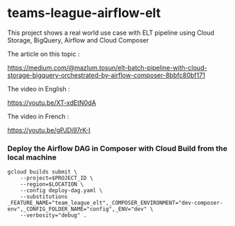 # teams-league-airflow-elt

This project shows a real world use case with ELT pipeline using Cloud Storage, BigQuery, Airflow and Cloud Composer

The article on this topic :

https://medium.com/@mazlum.tosun/elt-batch-pipeline-with-cloud-storage-bigquery-orchestrated-by-airflow-composer-8bbfc80bf171

The video in English :

https://youtu.be/XT-xdEtN0dA

The video in French :

https://youtu.be/gPJDj97rK-I

### Deploy the Airflow DAG in Composer with Cloud Build from the local machine

```shell
gcloud builds submit \
    --project=$PROJECT_ID \
    --region=$LOCATION \
    --config deploy-dag.yaml \
    --substitutions _FEATURE_NAME="team_league_elt",_COMPOSER_ENVIRONMENT="dev-composer-env",_CONFIG_FOLDER_NAME="config",_ENV="dev" \
    --verbosity="debug" .
```
